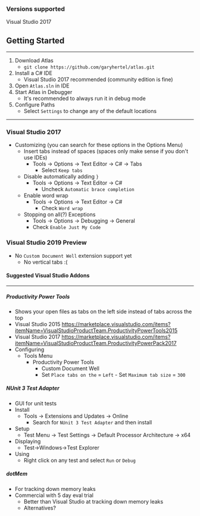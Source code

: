


### Versions supported
Visual Studio 2017

## Getting Started
---
1. Download Atlas
    - `git clone https://github.com/garyhertel/atlas.git`
2. Install a C# IDE
   - Visual Studio 2017 recommended (community edition is fine)
3. Open `Atlas.sln` in IDE
4. Start Atlas in Debugger
    - It's recommended to always run it in debug mode
5. Configure Paths
    - Select `Settings` to change any of the default locations
    
---
### Visual Studio 2017

* Customizing (you can search for these options in the Options Menu)
  - Insert tabs instead of spaces (spaces only make sense if you don't use IDEs)
    - Tools -> Options -> Text Editor -> C# -> Tabs
	  - Select `Keep tabs`
  - Disable automatically adding `}`
	- Tools -> Options -> Text Editor -> C#
	  - Uncheck `Automatic brace completion`
  - Enable word wrap
	- Tools -> Options -> Text Editor -> C#
	  - Check `Word wrap`
  - Stopping on all(?) Exceptions
	- Tools -> Options -> Debugging -> General
	-   Check `Enable Just My Code`

### Visual Studio 2019 Preview
  - No `Custom Document Well` extension support yet
    - No vertical tabs :(

#### Suggested Visual Studio Addons
---
##### Productivity Power Tools
* Shows your open files as tabs on the left side instead of tabs across the top
* Visual Studio 2015
			https://marketplace.visualstudio.com/items?itemName=VisualStudioProductTeam.ProductivityPowerTools2015
* Visual Studio 2017
			https://marketplace.visualstudio.com/items?itemName=VisualStudioProductTeam.ProductivityPowerPack2017
* Configuring
  - Tools Menu
    - Productivity Power Tools
       - Custom Document Well
       - Set `Place tabs on the` = `Left`
			 - Set `Maximum tab size` = `300`

##### NUnit 3 Test Adapter
* GUI for unit tests
* Install
  - Tools -> Extensions and Updates -> Online
    - Search for `NUnit 3 Test Adapter` and then install
* Setup
  - Test Menu -> Test Settings -> Default Processor Architecture -> x64
* Displaying
  - Test->Windows->Test Explorer
* Using
  - Right click on any test and select `Run` or `Debug`

##### dotMem
* For tracking down memory leaks
* Commercial with 5 day eval trial
  - Better than Visual Studio at tracking down memory leaks
  - Alternatives?